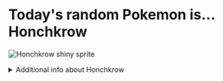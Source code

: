 # Today's random Pokemon is... Honchkrow

![Honchkrow shiny sprite](https://raw.githubusercontent.com/PokeAPI/sprites/master/sprites/pokemon/shiny/430.png)

<details>
<summary>Additional info about Honchkrow</summary>

| srpite type | image |
|------|------|
| back_default | ![Honchkrow back_default sprite](https://raw.githubusercontent.com/PokeAPI/sprites/master/sprites/pokemon/back/430.png) |
| back_shiny | ![Honchkrow back_shiny sprite](https://raw.githubusercontent.com/PokeAPI/sprites/master/sprites/pokemon/back/shiny/430.png) |
| front_default | ![Honchkrow front_default sprite](https://raw.githubusercontent.com/PokeAPI/sprites/master/sprites/pokemon/430.png) | </details>